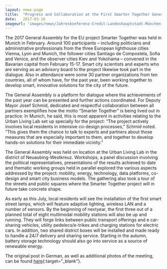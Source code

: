 ```yaml
---
layout: news-page
title:  "Progress and Collaboration at the First Smarter Together General Assembly in Munich"
date:   2017-03-16
imageurl: 'images/news/Jahreskonferenz-Credit-Landeshauptstadt-München-Foto-Tobias-Hase-2017_02_16stm1429_web-1500x630.jpg'
---
```

The 2017 General Assembly for the EU project Smarter Together was held in Munich in February. Around 100 participants – including politicians and administrative professionals from the three European lighthouse cities Vienna, Lyon and Munich, the follower cities Santiago de Compostela, Sofia and Venice, and the observer cities Kiev and Yokohama – convened in the Bavarian capital from February 15-17. Smart city scientists and experts who are serving as an advisory board to the project likewise took part in the dialogue. Also in attendance were some 30 partner organizations from ten countries, all of whom have, for the past year, been working together to develop smart, innovative solutions for the city of the future.

The General Assembly is a platform for dialogue where the achievements of the past year can be presented and further actions coordinated. For Deputy Mayor Josef Schmid, dedicated and respectful collaboration between all partners exemplifies how the motto “Smarter Together” is being lived out in practice. In Munich, he said, this is most apparent in activities relating to the Urban Living Lab set up specially for the project: “The project actively involves local residents in intensive co-design processes,” Schmid noted. “This gives them the chance to talk to experts and partners about those measures that are especially important to them, and together to develop hands-on solutions for their immediate vicinity.”

The General Assembly was held on location at the Urban Living Lab in the district of Neuaubing-Westkreuz. Workshops, a panel discussion involving the political representatives, presentations of the results achieved to date and thematic working groups held in parallel explored the various aspects addressed by the project: mobility, energy, technology, data platforms, co-design and smart city business models. The gathering also took a tour of the streets and public squares where the Smarter Together project will in future take concrete shape.

As early as this July, local residents will see the installation of the first smart street lamps, which will feature adaptive lighting, wireless LAN and a number of sensors. By the beginning of nextyear, the first three out of a planned total of eight multimodal mobility stations will also be up and running. They will forge links between public transport offerings and e car-sharing vehicles, utility pedelecs/e-trikes and charging stations for electric cars. In addition, two shared district boxes will be installed and made ready to handle a 24/7 delivery and sharing service. Starting in the autumn, battery storage technology should also go into service as a source of renewable energy.


The original post in German, as well as additional photos of the meeting, can be found [here](https://www.muenchen.de/rathaus/Stadtverwaltung/Referat-fuer-Arbeit-und-Wirtschaft/Europa/Smart-Cities/News-Smarter-Together-M-nchen/General-Assembly-16.02.2017.html){:target="_blank"}.  
